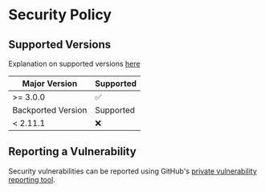 # Security Policy

## Supported Versions

Explanation on supported versions [here](https://github.com/certbot/certbot/wiki/Architectural-Decision-Records#-update-to-certbots-version-policy-and-end-of-life-support-on-previous-major-versions)

| Major Version | Supported          |
| ------- | ------------------ |
| >= 3.0.0   | :white_check_mark: |
| Backported Version | Supported          |
| < 2.11.1 | :x:                |


## Reporting a Vulnerability

Security vulnerabilities can be reported using GitHub's [private vulnerability reporting tool](https://github.com/certbot/certbot/security/advisories/new).
